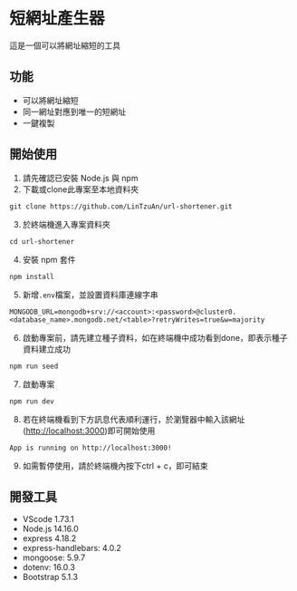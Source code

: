 # 短網址產生器
這是一個可以將網址縮短的工具

## 功能
* 可以將網址縮短
* 同一網址對應到唯一的短網址
* 一鍵複製

## 開始使用
1. 請先確認已安裝 Node.js 與 npm 
2. 下載或clone此專案至本地資料夾
  ```
  git clone https://github.com/LinTzuAn/url-shortener.git
  ```
3. 於終端機進入專案資料夾
  ```
  cd url-shortener
  ```
4. 安裝 npm 套件
  ```
  npm install
  ```
5. 新增```.env```檔案，並設置資料庫連線字串
  ```
  MONGODB_URL=mongodb+srv://<account>:<password>@cluster0.<database_name>.mongodb.net/<table>?retryWrites=true&w=majority
  ```
6. 啟動專案前，請先建立種子資料，如在終端機中成功看到done，即表示種子資料建立成功
  ```
  npm run seed
  ```
7. 啟動專案
  ```
  npm run dev
  ```
8. 若在終端機看到下方訊息代表順利運行，於瀏覽器中輸入該網址([http://localhost:3000](http://localhost:3000))即可開始使用
  ```
  App is running on http://localhost:3000!
  ```
9. 如需暫停使用，請於終端機內按下ctrl + c，即可結束

## 開發工具
* VScode 1.73.1
* Node.js 14.16.0
* express 4.18.2
* express-handlebars: 4.0.2
* mongoose: 5.9.7
* dotenv: 16.0.3
* Bootstrap 5.1.3
